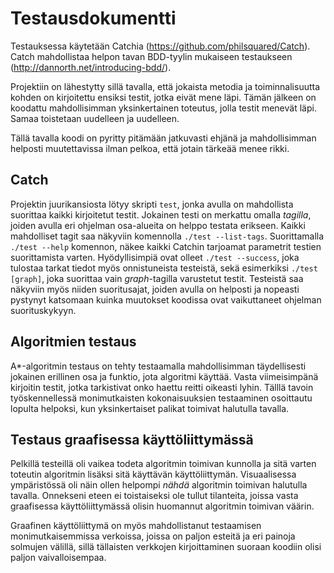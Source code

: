 # Testausdokumentti

Testauksessa käytetään Catchia (https://github.com/philsquared/Catch). Catch mahdollistaa helpon tavan BDD-tyylin 
mukaiseen testaukseen (http://dannorth.net/introducing-bdd/).

Projektiin on lähestytty sillä tavalla, että jokaista metodia ja toiminnalisuutta kohden on kirjoitettu ensiksi testit,
jotka eivät mene läpi. Tämän jälkeen on koodattu mahdollisimman yksinkertainen toteutus, jolla testit menevät läpi.
Samaa toistetaan uudelleen ja uudelleen.

Tällä tavalla koodi on pyritty pitämään jatkuvasti ehjänä ja mahdollisimman helposti muutettavissa ilman pelkoa, että
jotain tärkeää menee rikki.

## Catch

Projektin juurikansiosta lötyy skripti <code>test</code>, jonka avulla on mahdollista suorittaa kaikki kirjoitetut testit. Jokainen testi on merkattu omalla *tagilla*, joiden avulla eri ohjelman osa-alueita on helppo testata erikseen. Kaikki mahdolliset tagit saa näkyviin komennolla <code>./test --list-tags</code>. Suorittamalla <code>./test --help</code> komennon, näkee kaikki Catchin tarjoamat parametrit testien suorittamista varten. Hyödyllisimpiä ovat olleet <code>./test --success</code>, joka tulostaa tarkat tiedot myös onnistuneista testeistä, sekä esimerkiksi <code>./test [graph]</code>, joka suorittaa vain *graph*-tagilla varustetut testit. Testeistä saa näkyviin myös niiden suoritusajat, joiden avulla on helposti ja nopeasti pystynyt katsomaan kuinka muutokset koodissa ovat vaikuttaneet ohjelman suorituskykyyn.

## Algoritmien testaus

A*-algoritmin testaus on tehty testaamalla mahdollisimman täydellisesti jokainen erillinen osa ja funktio, jota algoritmi käyttää. Vasta viimeisimpänä kirjoitin testit, jotka tarkistivat onko haettu reitti oikeasti lyhin. Tälllä tavoin työskennellessä monimutkaisten kokonaisuuksien testaaminen osoittautu lopulta helpoksi, kun yksinkertaiset palikat toimivat halutulla tavalla.

## Testaus graafisessa käyttöliittymässä

Pelkillä testeillä oli vaikea todeta algoritmin toimivan kunnolla ja sitä varten toteutin algoritmin lisäksi sitä käyttävän käyttöliittymän. Visuaalisessa ympäristössä oli näin ollen helpompi *nähdä* algoritmin toimivan halutulla tavalla. Onnekseni eteen ei toistaiseksi ole tullut tilanteita, joissa vasta graafisessa käyttöliittymässä olisin huomannut algoritmin toimivan väärin.

Graafinen käyttöliittymä on myös mahdollistanut testaamisen monimutkaisemmissa verkoissa, joissa on paljon esteitä ja eri painoja solmujen välillä, sillä tällaisten verkkojen kirjoittaminen suoraan koodiin olisi paljon vaivalloisempaa.
